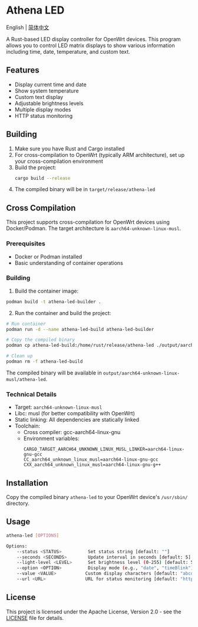 # Athena LED

English | [简体中文](README_zh.md)

A Rust-based LED display controller for OpenWrt devices. This program allows you to control LED matrix displays to show various information including time, date, temperature, and custom text.

## Features

- Display current time and date
- Show system temperature
- Custom text display
- Adjustable brightness levels
- Multiple display modes
- HTTP status monitoring

## Building

1. Make sure you have Rust and Cargo installed
2. For cross-compilation to OpenWrt (typically ARM architecture), set up your cross-compilation environment
3. Build the project:
   ```bash
   cargo build --release
   ```
4. The compiled binary will be in `target/release/athena-led`

## Cross Compilation

This project supports cross-compilation for OpenWrt devices using Docker/Podman. The target architecture is `aarch64-unknown-linux-musl`.

### Prerequisites

- Docker or Podman installed
- Basic understanding of container operations

### Building

1. Build the container image:
```bash
podman build -t athena-led-builder .
```

2. Run the container and build the project:
```bash
# Run container
podman run -d --name athena-led-build athena-led-builder

# Copy the compiled binary
podman cp athena-led-build:/home/rust/release/athena-led ./output/aarch64-unknown-linux-musl/

# Clean up
podman rm -f athena-led-build
```

The compiled binary will be available in `output/aarch64-unknown-linux-musl/athena-led`.

### Technical Details

- Target: `aarch64-unknown-linux-musl`
- Libc: musl (for better compatibility with OpenWrt)
- Static linking: All dependencies are statically linked
- Toolchain:
  - Cross compiler: gcc-aarch64-linux-gnu
  - Environment variables:
    ```
    CARGO_TARGET_AARCH64_UNKNOWN_LINUX_MUSL_LINKER=aarch64-linux-gnu-gcc
    CC_aarch64_unknown_linux_musl=aarch64-linux-gnu-gcc
    CXX_aarch64_unknown_linux_musl=aarch64-linux-gnu-g++
    ```

## Installation

Copy the compiled binary `athena-led` to your OpenWrt device's `/usr/sbin/` directory.

## Usage

```bash
athena-led [OPTIONS]

Options:
    --status <STATUS>          Set status string [default: ""]
    --seconds <SECONDS>        Update interval in seconds [default: 5]
    --light-level <LEVEL>      Set brightness level (0-255) [default: 5]
    --option <OPTION>          Display mode (e.g., "date", "timeBlink") [default: "date timeBlink"]
    --value <VALUE>           Custom display characters [default: "abcdefghijklmnopqrstuvwxyz0123456789+-*/=.:：℃"]
    --url <URL>               URL for status monitoring [default: "https://www.baidu.com/"]
```

## License

This project is licensed under the Apache License, Version 2.0 - see the [LICENSE](LICENSE) file for details.
